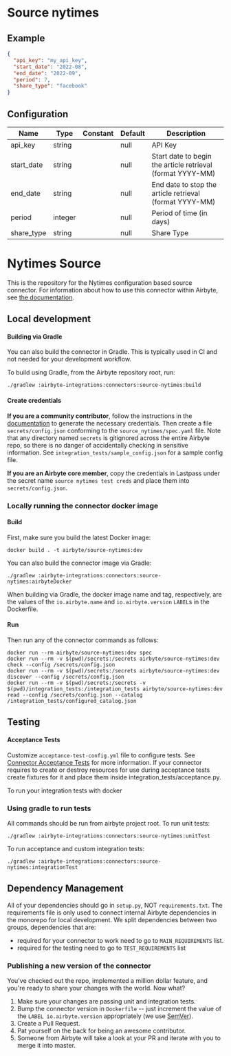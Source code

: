 # Source nytimes

## Example
```json
{
  "api_key": "my_api_key",
  "start_date": "2022-08",
  "end_date": "2022-09",
  "period": 7,
  "share_type": "facebook"
}
```

## Configuration
| Name | Type | Constant | Default | Description |
| --- | --- | --- | --- | --- |
|api_key |string||null|API Key|
|start_date |string||null|Start date to begin the article retrieval (format YYYY-MM)|
|end_date |string||null|End date to stop the article retrieval (format YYYY-MM)|
|period |integer||null|Period of time (in days)|
|share_type |string||null|Share Type|

# Nytimes Source

This is the repository for the Nytimes configuration based source connector.
For information about how to use this connector within Airbyte, see [the documentation](https://docs.airbyte.io/integrations/sources/nytimes).

## Local development

#### Building via Gradle
You can also build the connector in Gradle. This is typically used in CI and not needed for your development workflow.

To build using Gradle, from the Airbyte repository root, run:
```
./gradlew :airbyte-integrations:connectors:source-nytimes:build
```

#### Create credentials
**If you are a community contributor**, follow the instructions in the [documentation](https://docs.airbyte.io/integrations/sources/nytimes)
to generate the necessary credentials. Then create a file `secrets/config.json` conforming to the `source_nytimes/spec.yaml` file.
Note that any directory named `secrets` is gitignored across the entire Airbyte repo, so there is no danger of accidentally checking in sensitive information.
See `integration_tests/sample_config.json` for a sample config file.

**If you are an Airbyte core member**, copy the credentials in Lastpass under the secret name `source nytimes test creds`
and place them into `secrets/config.json`.

### Locally running the connector docker image

#### Build
First, make sure you build the latest Docker image:
```
docker build . -t airbyte/source-nytimes:dev
```

You can also build the connector image via Gradle:
```
./gradlew :airbyte-integrations:connectors:source-nytimes:airbyteDocker
```
When building via Gradle, the docker image name and tag, respectively, are the values of the `io.airbyte.name` and `io.airbyte.version` `LABEL`s in
the Dockerfile.

#### Run
Then run any of the connector commands as follows:
```
docker run --rm airbyte/source-nytimes:dev spec
docker run --rm -v $(pwd)/secrets:/secrets airbyte/source-nytimes:dev check --config /secrets/config.json
docker run --rm -v $(pwd)/secrets:/secrets airbyte/source-nytimes:dev discover --config /secrets/config.json
docker run --rm -v $(pwd)/secrets:/secrets -v $(pwd)/integration_tests:/integration_tests airbyte/source-nytimes:dev read --config /secrets/config.json --catalog /integration_tests/configured_catalog.json
```
## Testing

#### Acceptance Tests
Customize `acceptance-test-config.yml` file to configure tests. See [Connector Acceptance Tests](https://docs.airbyte.io/connector-development/testing-connectors/connector-acceptance-tests-reference) for more information.
If your connector requires to create or destroy resources for use during acceptance tests create fixtures for it and place them inside integration_tests/acceptance.py.

To run your integration tests with docker

### Using gradle to run tests
All commands should be run from airbyte project root.
To run unit tests:
```
./gradlew :airbyte-integrations:connectors:source-nytimes:unitTest
```
To run acceptance and custom integration tests:
```
./gradlew :airbyte-integrations:connectors:source-nytimes:integrationTest
```

## Dependency Management
All of your dependencies should go in `setup.py`, NOT `requirements.txt`. The requirements file is only used to connect internal Airbyte dependencies in the monorepo for local development.
We split dependencies between two groups, dependencies that are:
* required for your connector to work need to go to `MAIN_REQUIREMENTS` list.
* required for the testing need to go to `TEST_REQUIREMENTS` list

### Publishing a new version of the connector
You've checked out the repo, implemented a million dollar feature, and you're ready to share your changes with the world. Now what?
1. Make sure your changes are passing unit and integration tests.
1. Bump the connector version in `Dockerfile` -- just increment the value of the `LABEL io.airbyte.version` appropriately (we use [SemVer](https://semver.org/)).
1. Create a Pull Request.
1. Pat yourself on the back for being an awesome contributor.
1. Someone from Airbyte will take a look at your PR and iterate with you to merge it into master.
